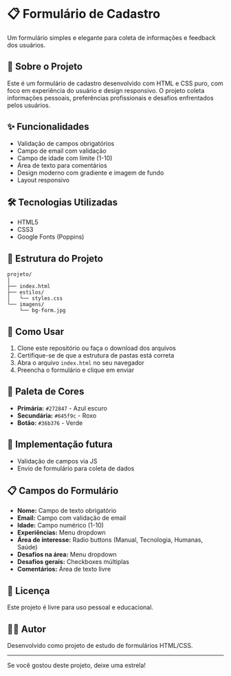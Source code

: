 # 📋 Formulário de Cadastro

Um formulário simples e elegante para coleta de informações e feedback dos usuários.

## 🎯 Sobre o Projeto

Este é um formulário de cadastro desenvolvido com HTML e CSS puro, com foco em experiência do usuário e design responsivo. O projeto coleta informações pessoais, preferências profissionais e desafios enfrentados pelos usuários.

## ✨ Funcionalidades

- Validação de campos obrigatórios
- Campo de email com validação
- Campo de idade com limite (1-10)
- Área de texto para comentários
- Design moderno com gradiente e imagem de fundo
- Layout responsivo

## 🛠️ Tecnologias Utilizadas

- HTML5
- CSS3
- Google Fonts (Poppins)

## 📂 Estrutura do Projeto
```
projeto/
│
├── index.html
├── estilos/
│   └── styles.css
└── imagens/
    └── bg-form.jpg
```

## 🚀 Como Usar

1. Clone este repositório ou faça o download dos arquivos
2. Certifique-se de que a estrutura de pastas está correta
3. Abra o arquivo `index.html` no seu navegador
4. Preencha o formulário e clique em enviar

## 🎨 Paleta de Cores

- **Primária:** `#272847` - Azul escuro
- **Secundária:** `#645f9c` - Roxo
- **Botão:** `#36b376` - Verde

## 🎨 Implementação futura
- Validação de campos via JS
- Envio de formulário para coleta de dados

## 📋 Campos do Formulário

- **Nome:** Campo de texto obrigatório
- **Email:** Campo com validação de email
- **Idade:** Campo numérico (1-10)
- **Experiências:** Menu dropdown
- **Área de interesse:** Radio buttons (Manual, Tecnologia, Humanas, Saúde)
- **Desafios na área:** Menu dropdown
- **Desafios gerais:** Checkboxes múltiplas
- **Comentários:** Área de texto livre

## 📝 Licença

Este projeto é livre para uso pessoal e educacional.

## 👨‍💻 Autor

Desenvolvido como projeto de estudo de formulários HTML/CSS.

---

Se você gostou deste projeto, deixe uma estrela!